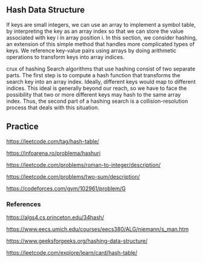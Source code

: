 ## Hash Data Structure

If keys are small integers, we can use an array to implement a symbol table, by interpreting the key as an array index so that we can store the value associated with key i in array position i. In this section, we consider hashing, an extension of this simple method that handles more complicated types of keys. We reference key-value pairs using arrays by doing arithmetic operations to transform keys into array indices.

crux of hashing
Search algorithms that use hashing consist of two separate parts. The first step is to compute a hash function that transforms the search key into an array index. Ideally, different keys would map to different indices. This ideal is generally beyond our reach, so we have to face the possibility that two or more different keys may hash to the same array index. Thus, the second part of a hashing search is a collision-resolution process that deals with this situation.

## Practice

https://leetcode.com/tag/hash-table/

https://infoarena.ro/problema/hashuri

https://leetcode.com/problems/roman-to-integer/description/

https://leetcode.com/problems/two-sum/description/

https://codeforces.com/gym/102961/problem/G


### References

https://algs4.cs.princeton.edu/34hash/

https://www.eecs.umich.edu/courses/eecs380/ALG/niemann/s_man.htm

https://www.geeksforgeeks.org/hashing-data-structure/

https://leetcode.com/explore/learn/card/hash-table/
